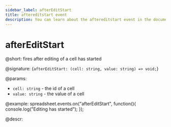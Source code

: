 ```yaml
---
sidebar_label: afterEditStart
title: aftereditstart event
description: You can learn about the aftereditstart event in the documentation of the DHTMLX JavaScript Spreadsheet library. Browse developer guides and API reference, try out code examples and live demos, and download a free 30-day evaluation version of DHTMLX Spreadsheet.
---
```


# afterEditStart

@short: fires after editing of a cell has started

@signature: {`afterEditStart: (cell: string, value: string) => void;`}

@params:
- `cell: string` - the id of a cell
- `value: string` - the value of a cell

@example:
spreadsheet.events.on("afterEditStart", function(){
 	console.log("Editing has started");
});

@descr:
